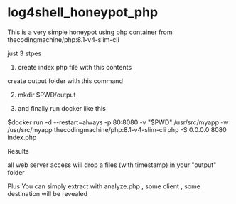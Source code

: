 # log4shell_honeypot_php

This is a very simple honeypot using php container from thecodingmachine/php:8.1-v4-slim-cli 

just 3 stpes
1. create index.php file with this contents

create output folder with this command
<?php
file_put_contents("output/" . (string)time() . "access.log",json_encode($_SERVER,JSON_PRETTY_PRINT));
?>


2. mkdir $PWD/output


3. and finally run docker like this

$docker run -d --restart=always -p 80:8080 -v "$PWD":/usr/src/myapp -w /usr/src/myapp thecodingmachine/php:8.1-v4-slim-cli php -S 0.0.0.0:8080 index.php


Results

all web server access will drop a files (with timestamp) in your "output" folder


Plus
You can simply extract with analyze.php , some client , some destination will be revealed

